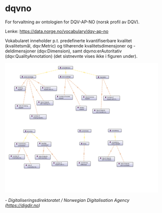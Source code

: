 # dqvno
 
For forvaltning av ontologien for DQV-AP-NO (norsk profil av DQV).

Lenke: https://data.norge.no/vocabulary/dqv-ap-no

Vokabularet inneholder p.t. predefinerte kvantifiserbare kvalitet (kvalitetsmål, dqv:Metric) og tilhørende kvalitetsdimensjoner og -deldimensjoner (dqv:Dimension), samt dqvno:erAutoritativ (dqv:QualityAnnotation) (det sistnevnte vises ikke i figuren under).

![predefinerte kvalitetsmål](images/dqvno_v04.png)

\- _Digitaliseringsdirektoratet / Norwegian Digitalisation Agency (https://digdir.no)_
